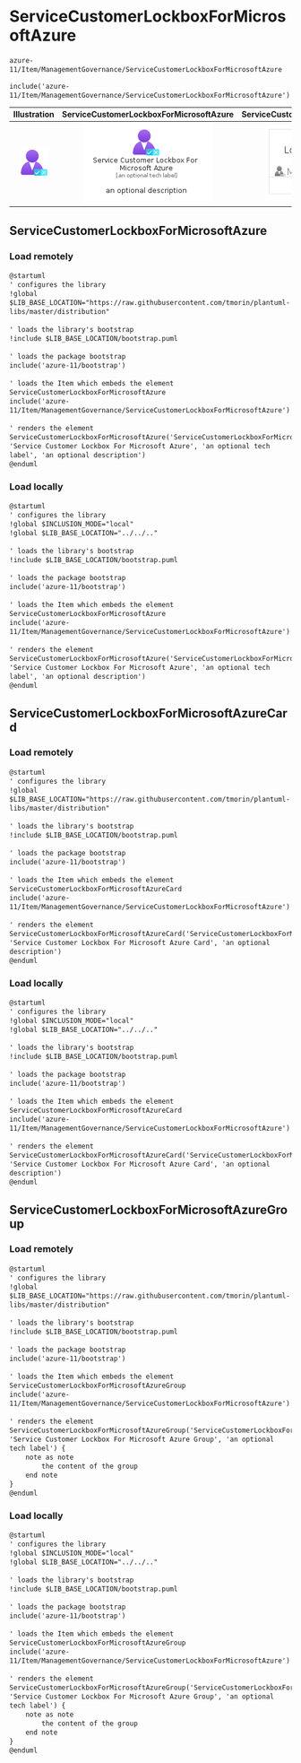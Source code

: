 # ServiceCustomerLockboxForMicrosoftAzure


```text
azure-11/Item/ManagementGovernance/ServiceCustomerLockboxForMicrosoftAzure
```

```text
include('azure-11/Item/ManagementGovernance/ServiceCustomerLockboxForMicrosoftAzure')
```



| Illustration | ServiceCustomerLockboxForMicrosoftAzure | ServiceCustomerLockboxForMicrosoftAzureCard | ServiceCustomerLockboxForMicrosoftAzureGroup |
| :---: | :---: | :---: | :---: |
| ![illustration for Illustration](../../../azure-11/Item/ManagementGovernance/ServiceCustomerLockboxForMicrosoftAzure.png) | ![illustration for ServiceCustomerLockboxForMicrosoftAzure](../../../azure-11/Item/ManagementGovernance/ServiceCustomerLockboxForMicrosoftAzure.Local.png) | ![illustration for ServiceCustomerLockboxForMicrosoftAzureCard](../../../azure-11/Item/ManagementGovernance/ServiceCustomerLockboxForMicrosoftAzureCard.Local.png) | ![illustration for ServiceCustomerLockboxForMicrosoftAzureGroup](../../../azure-11/Item/ManagementGovernance/ServiceCustomerLockboxForMicrosoftAzureGroup.Local.png) |




## ServiceCustomerLockboxForMicrosoftAzure

### Load remotely
```plantuml
@startuml
' configures the library
!global $LIB_BASE_LOCATION="https://raw.githubusercontent.com/tmorin/plantuml-libs/master/distribution"

' loads the library's bootstrap
!include $LIB_BASE_LOCATION/bootstrap.puml

' loads the package bootstrap
include('azure-11/bootstrap')

' loads the Item which embeds the element ServiceCustomerLockboxForMicrosoftAzure
include('azure-11/Item/ManagementGovernance/ServiceCustomerLockboxForMicrosoftAzure')

' renders the element
ServiceCustomerLockboxForMicrosoftAzure('ServiceCustomerLockboxForMicrosoftAzure', 'Service Customer Lockbox For Microsoft Azure', 'an optional tech label', 'an optional description')
@enduml
```

### Load locally
```plantuml
@startuml
' configures the library
!global $INCLUSION_MODE="local"
!global $LIB_BASE_LOCATION="../../.."

' loads the library's bootstrap
!include $LIB_BASE_LOCATION/bootstrap.puml

' loads the package bootstrap
include('azure-11/bootstrap')

' loads the Item which embeds the element ServiceCustomerLockboxForMicrosoftAzure
include('azure-11/Item/ManagementGovernance/ServiceCustomerLockboxForMicrosoftAzure')

' renders the element
ServiceCustomerLockboxForMicrosoftAzure('ServiceCustomerLockboxForMicrosoftAzure', 'Service Customer Lockbox For Microsoft Azure', 'an optional tech label', 'an optional description')
@enduml
```

## ServiceCustomerLockboxForMicrosoftAzureCard

### Load remotely
```plantuml
@startuml
' configures the library
!global $LIB_BASE_LOCATION="https://raw.githubusercontent.com/tmorin/plantuml-libs/master/distribution"

' loads the library's bootstrap
!include $LIB_BASE_LOCATION/bootstrap.puml

' loads the package bootstrap
include('azure-11/bootstrap')

' loads the Item which embeds the element ServiceCustomerLockboxForMicrosoftAzureCard
include('azure-11/Item/ManagementGovernance/ServiceCustomerLockboxForMicrosoftAzure')

' renders the element
ServiceCustomerLockboxForMicrosoftAzureCard('ServiceCustomerLockboxForMicrosoftAzureCard', 'Service Customer Lockbox For Microsoft Azure Card', 'an optional description')
@enduml
```

### Load locally
```plantuml
@startuml
' configures the library
!global $INCLUSION_MODE="local"
!global $LIB_BASE_LOCATION="../../.."

' loads the library's bootstrap
!include $LIB_BASE_LOCATION/bootstrap.puml

' loads the package bootstrap
include('azure-11/bootstrap')

' loads the Item which embeds the element ServiceCustomerLockboxForMicrosoftAzureCard
include('azure-11/Item/ManagementGovernance/ServiceCustomerLockboxForMicrosoftAzure')

' renders the element
ServiceCustomerLockboxForMicrosoftAzureCard('ServiceCustomerLockboxForMicrosoftAzureCard', 'Service Customer Lockbox For Microsoft Azure Card', 'an optional description')
@enduml
```

## ServiceCustomerLockboxForMicrosoftAzureGroup

### Load remotely
```plantuml
@startuml
' configures the library
!global $LIB_BASE_LOCATION="https://raw.githubusercontent.com/tmorin/plantuml-libs/master/distribution"

' loads the library's bootstrap
!include $LIB_BASE_LOCATION/bootstrap.puml

' loads the package bootstrap
include('azure-11/bootstrap')

' loads the Item which embeds the element ServiceCustomerLockboxForMicrosoftAzureGroup
include('azure-11/Item/ManagementGovernance/ServiceCustomerLockboxForMicrosoftAzure')

' renders the element
ServiceCustomerLockboxForMicrosoftAzureGroup('ServiceCustomerLockboxForMicrosoftAzureGroup', 'Service Customer Lockbox For Microsoft Azure Group', 'an optional tech label') {
    note as note
        the content of the group
    end note
}
@enduml
```

### Load locally
```plantuml
@startuml
' configures the library
!global $INCLUSION_MODE="local"
!global $LIB_BASE_LOCATION="../../.."

' loads the library's bootstrap
!include $LIB_BASE_LOCATION/bootstrap.puml

' loads the package bootstrap
include('azure-11/bootstrap')

' loads the Item which embeds the element ServiceCustomerLockboxForMicrosoftAzureGroup
include('azure-11/Item/ManagementGovernance/ServiceCustomerLockboxForMicrosoftAzure')

' renders the element
ServiceCustomerLockboxForMicrosoftAzureGroup('ServiceCustomerLockboxForMicrosoftAzureGroup', 'Service Customer Lockbox For Microsoft Azure Group', 'an optional tech label') {
    note as note
        the content of the group
    end note
}
@enduml
```

